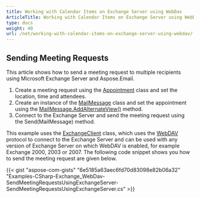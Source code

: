 ```yaml
---
title: Working with Calendar Items on Exchange Server using WebDav
ArticleTitle: Working with Calendar Items on Exchange Server using WebDav
type: docs
weight: 40
url: /net/working-with-calendar-items-on-exchange-server-using-webdav/
---
```



## **Sending Meeting Requests**
This article shows how to send a meeting request to multiple recipients using Microsoft Exchange Server and Aspose.Email.

1. Create a meeting request using the [Appointment](https://apireference.aspose.com/email/net/aspose.email.calendar/appointment) class and set the location, time and attendees.
1. Create an instance of the [MailMessage](https://apireference.aspose.com/email/net/aspose.email/mailmessage) class and set the appointment using the [MailMessage.AddAlternateView()](https://apireference.aspose.com/email/net/aspose.email/mailmessage/methods/addalternateview) method.
1. Connect to the Exchange Server and send the meeting request using the Send(MailMessage) method.

This example uses the [ExchangeClient](https://apireference.aspose.com/email/net/aspose.email.clients.exchange.dav/exchangeclient) class, which uses the [WebDAV](https://en.wikipedia.org/wiki/WebDAV) protocol to connect to the Exchange Server and can be used with any version of Exchange Server on which WebDAV is enabled, for example Exchange 2000, 2003 or 2007. The following code snippet shows you how to send the meeting request are given below.



{{< gist "aspose-com-gists" "6e5185a63aec6fd70d83098e82b06a32" "Examples-CSharp-Exchange_WebDav-SendMeetingRequestsUsingExchangeServer-SendMeetingRequestsUsingExchangeServer.cs" >}}

